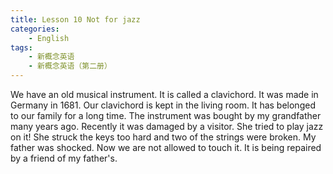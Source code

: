 ```yaml
---
title: Lesson 10 Not for jazz
categories: 
    - English
tags:
    - 新概念英语
    - 新概念英语（第二册）
---
```

We have an old musical instrument. It is called a clavichord. It was made in Germany in 1681. Our clavichord is kept in the living room. It has belonged to our family for a long time. The instrument was bought by my grandfather many years ago. Recently it was damaged by a visitor. She tried to play jazz on it! She struck the keys too hard and two of the strings were broken. My father was shocked. Now we are not allowed to touch it. It is being repaired by a friend of my father's. 